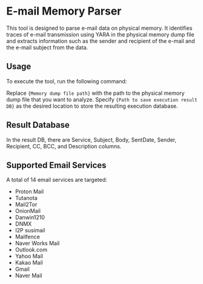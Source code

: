 # E-mail Memory Parser

This tool is designed to parse e-mail data on physical memory. It identifies traces of e-mail transmission using YARA in the physical memory dump file and extracts information such as the sender and recipient of the e-mail and the e-mail subject from the data.

## Usage

To execute the tool, run the following command:


Replace `{Memory dump file path}` with the path to the physical memory dump file that you want to analyze. Specify `{Path to save execution result DB}` as the desired location to store the resulting execution database.

## Result Database

In the result DB, there are Service, Subject, Body, SentDate, Sender, Recipient, CC, BCC, and Description columns.

## Supported Email Services

A total of 14 email services are targeted:
- Proton Mail
- Tutanota
- Mail2Tor
- OnionMail
- Danwin1210
- DNMX
- I2P susimail
- Mailfence
- Naver Works Mail
- Outlook.com
- Yahoo Mail
- Kakao Mail
- Gmail
- Naver Mail
